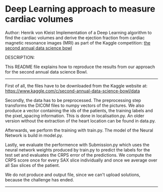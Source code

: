 # Deep Learning approach to measure cardiac volumes
Author: Henrik von Kleist
Implementation of a Deep Learning algorithm to find the cardiac volumes 
and derive the ejection fraction from cardiac magnetic resonance images (MRI)
as part of the Kaggle competition: [the second annual data science bowl](https://www.kaggle.com/c/second-annual-data-science-bowl/overview/description)

     
DESCRIPTION:

This README file explains how to reproduce the results from our 
approach for the second annual data science Bowl.

********************************************************************
First of all, the files have to be downloaded from the Kaggle 
website at: 
https://www.kaggle.com/c/second-annual-data-science-bowl/data

Secondly, the data has to be preprocessed. The preprocessing step
transforms the DICOM files to numpy vectors of the pictures.
We also produce a vector containing the ids of the patients, the 
training labels and the pixel_spacing information.
This is done in localisation.py. An older version without the
extraction of the heart location can be found in data.py.

Afterwards, we perform the training with train.py. The model of the 
Neural Network is build in model.py.

Lastly, we evaluate the performence with Submission.py which uses 
the neural network weights produced by train.py to predict the labels
for the test set and evaluates the CRPS error of the predictions. We
compute the CRPS score once for every SAX slice individually and once
we average over all Sax slices of the patient. 

We do not produce and output file, since we can't upload solutions, 
because the challenge has ended.





********************************************************************


